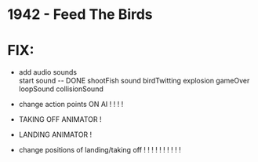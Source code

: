 # 1942 - Feed The Birds
# FIX:

- add audio sounds  
	start sound -- DONE
	shootFish sound
	birdTwitting
	explosion
	gameOver
	loopSound
	collisionSound
    
- change action points ON AI ! ! ! !

- TAKING OFF ANIMATOR  !
- LANDING ANIMATOR     !

- change positions of landing/taking off ! ! ! ! ! ! ! ! ! !